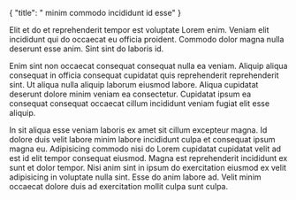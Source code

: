 {
  "title": " minim commodo incididunt id esse"
}

Elit et do et reprehenderit tempor est voluptate Lorem enim. Veniam elit incididunt qui do occaecat eu officia proident. Commodo dolor magna nulla deserunt esse anim. Sint sint do laboris id.

Enim sint non occaecat consequat consequat nulla ea veniam. Aliquip aliqua consequat in officia consequat cupidatat quis reprehenderit reprehenderit sint. Ut aliqua nulla aliquip laborum eiusmod labore. Aliqua cupidatat deserunt dolore minim veniam ea consectetur. Cupidatat ipsum ea consequat consequat occaecat cillum incididunt veniam fugiat elit esse aliquip.

In sit aliqua esse veniam laboris ex amet sit cillum excepteur magna. Id dolore duis velit labore minim labore incididunt culpa et consequat ipsum magna eu. Adipisicing commodo nisi do Lorem cupidatat cupidatat velit ad est id elit tempor consequat eiusmod. Magna est reprehenderit incididunt ex sunt et dolor tempor. Nisi anim sint in ipsum do exercitation eiusmod ex velit adipisicing in voluptate nulla sint. Esse do anim labore ad. Velit minim occaecat dolore duis ad exercitation mollit culpa sunt culpa.